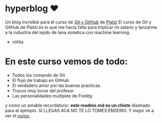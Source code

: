 # hyperblog ♥
Un blog increíble para el curso de [Git y GitHub](https://platzi.com/clases/1557-git-github/19977-readmemd-es-una-excelente-practica/) de [Platzi](https://platzi.com/blog/como-aprender-arquitectura-frontend/)
El curso de Git y GitHub de Platzi es lo que me hacia falta para triplicar mi salario y lanzarme a la industria del tejido de lana sintetica con machine learning.
* niñita
# En este curso vemos de todo:
* Todos los comando de Git
* El flujo de trabajo en GitHub
* El verdadero amor por las buenas practicas.
* Trucos muy locos del profesor
* Las personalidades multiples de Freddy

y como un amable recordatorio: **este readme.md es un chiste** diseñado para el ejemplo. SI LLEGAS ACA NO TE LO TOMES ENSERIO.  Y mejor ve a ver el [curso.](https://platzi.com/blog/como-aprender-arquitectura-frontend/)
